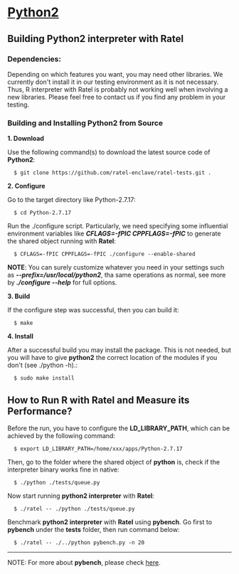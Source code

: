 [Python2](https://www.python.org/downloads/source/)
=============

Building Python2 interpreter with Ratel
-----------------------------
### Dependencies:

Depending on which features you want, you may need other libraries. We currently don't install it in our testing environment as it is not necessary. Thus, R interpreter with Ratel is probably not working well when involving a new libraries. Please feel free to contact us if you find any problem in your testing.


### Building and Installing Python2 from Source
**1. Download**

Use the following command(s) to download the latest source code of **Python2**:
  ```
    $ git clone https://github.com/ratel-enclave/ratel-tests.git .
  ```

**2. Configure**

Go to the target directory like Python-2.7.17:
  ```
    $ cd Python-2.7.17
  ```
Run the ./configure script. Particularly, we need specifying some influential environment variables like ***CFLAGS=-fPIC CPPFLAGS=-fPIC*** to generate the shared object running with **Ratel**:
  ```
    $ CFLAGS=-fPIC CPPFLAGS=-fPIC ./configure --enable-shared
  ```
**NOTE**: You can surely customize whatever you need in your settings such as ***--prefix=/usr/local/python2***, tha same operations as normal, see more by ***./configure --help*** for full options.

**3. Build**

If the configure step was successful, then you can build it:
  ```
    $ make
  ```

**4. Install**

After a successful build you may install the package. This is not needed, but you will have to give **python2** the correct location of the modules if you don't (see ./python -h).:
  ```
    $ sudo make install
  ```

How to Run R with Ratel and Measure its Performance?
-----------------------------------
Before the run, you have to configure the **LD_LIBRARY_PATH**, which can be achieved by the following command:
  ```
    $ export LD_LIBRARY_PATH=/home/xxx/apps/Python-2.7.17
  ```

Then, go to the folder where the shared object of **python** is, check if the interpreter binary works fine in native: 
  ```
    $ ./python ./tests/queue.py
  ```
Now start running **python2 interpreter** with **Ratel**:
  ```
    $ ./ratel -- ./python ./tests/queue.py
  ```
Benchmark **python2 interpreter** with **Ratel** using **pybench**. Go first to **pybench** under the **tests** folder, then run command below:
  ```
    $ ./ratel -- ./../python pybench.py -n 20
  ```

-----------------------------------
NOTE: For more about **pybench**, please check [here](https://pypi.org/project/pybench/).